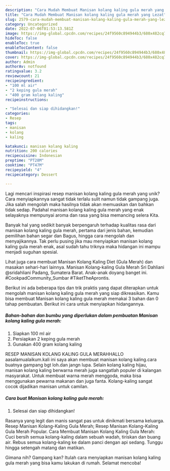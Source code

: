 ```yaml
---
description: "Cara Mudah Membuat Manisan kolang kaling gula merah yang Lezat"
title: "Cara Mudah Membuat Manisan kolang kaling gula merah yang Lezat"
slug: 2579-cara-mudah-membuat-manisan-kolang-kaling-gula-merah-yang-lezat
category: Uncategorized
date: 2022-07-06T01:53:13.581Z
image: https://img-global.cpcdn.com/recipes/24f9560c894944b3/680x482cq70/manisan-kolang-kaling-gula-merah-foto-resep-utama.jpg
hideToc: false
enableToc: true
enableTocContent: false
thumbnail: https://img-global.cpcdn.com/recipes/24f9560c894944b3/680x482cq70/manisan-kolang-kaling-gula-merah-foto-resep-utama.jpg
cover: https://img-global.cpcdn.com/recipes/24f9560c894944b3/680x482cq70/manisan-kolang-kaling-gula-merah-foto-resep-utama.jpg
author: Admin
authorAv: notfound
ratingvalue: 3.2
reviewcount: 21
recipeingredient:
- "100 ml air"
- "2 keping gula merah"
- "400 gram kolang kaling"
recipeinstructions:

- "Selesai dan siap dihidangkan!"
categories:
- Resep
tags:
- manisan
- kolang
- kaling

katakunci: manisan kolang kaling 
nutrition: 200 calories
recipecuisine: Indonesian
preptime: "PT28M"
cooktime: "PT47M"
recipeyield: "4"
recipecategory: Dessert

---
```





Lagi mencari inspirasi resep manisan kolang kaling gula merah yang unik? Cara menyiapkannya sangat tidak terlalu sulit namun tidak gampang juga. Jika salah mengolah maka hasilnya tidak akan memuaskan dan bahkan tidak sedap. Padahal manisan kolang kaling gula merah yang enak selayaknya mempunyai aroma dan rasa yang bisa memancing selera Kita.





Banyak hal yang sedikit banyak berpengaruh terhadap kualitas rasa dari manisan kolang kaling gula merah, pertama dari jenis bahan, kemudian pemilihan bahan segar dan Bagus, hingga cara mengolah dan menyajikannya. Tak perlu pusing jika mau menyiapkan manisan kolang kaling gula merah enak,      asal sudah tahu triknya maka hidangan ini mampu menjadi suguhan spesial.














Lihat juga cara membuat Manisan Kolang Kaling Diet (Gula Merah) dan masakan sehari-hari lainnya. Manisan Kolang-kaling Gula Merah Sri Dahliani @sridahliani Padang, Sumatera Barat. Anak-anak doyang banget ini. #CookpadCommunity_Sumbar #TiketTheAprontis.






Berikut ini ada beberapa tips dan trik praktis yang dapat diterapkan untuk mengolah manisan kolang kaling gula merah yang siap dikreasikan. Kamu bisa membuat Manisan kolang kaling gula merah memakai 3 bahan dan 0 tahap pembuatan. Berikut ini cara untuk menyiapkan hidangannya.

<!--inarticleads1-->

##### Bahan-bahan dan bumbu yang diperlukan dalam pembuatan Manisan kolang kaling gula merah:

1. Siapkan 100 ml air
1. Persiapkan 2 keping gula merah
1. Gunakan 400 gram kolang kaling


RESEP MANISAN KOLANG KALING GULA MERAHHALLO aasalamualaikum.kali ini saya akan membuat manisan kolang kaling.cara buatnya gampang bgt loh.dan jangn lupa. Selain kolang kaling hijau, manisan kolang kaling berwarna merah juga sangatlah populer di kalangan masyarakat. Untuk membuat warna merah menggoda, maka bisa menggunakan pewarna makanan dan juga fanta. Kolang-kaling sangat cocok dijadikan manisan untuk camilan. 

<!--inarticleads2-->

##### Cara buat Manisan kolang kaling gula merah:


1. Selesai dan siap dihidangkan!

Rasanya yang legit dan manis sangat pas untuk dinikmati bersama keluarga. Resep Manisan Kolang-Kaling Gula Merah; Resep Manisan Kolang-Kaling Gula Merah Popular. Cara Membuat Manisan Kolang Kaling Gula Merah: Cuci bersih semua kolang-kaling dalam sebuah wadah, tiriskan dan buang air. Rebus semua kolang-kaling ke dalam panci dengan api sedang. Tunggu hingga setengah matang dan matikan. 

Gimana nih? Gampang kan? Itulah cara menyiapkan manisan kolang kaling gula merah yang bisa kamu lakukan di rumah. Selamat mencoba!
